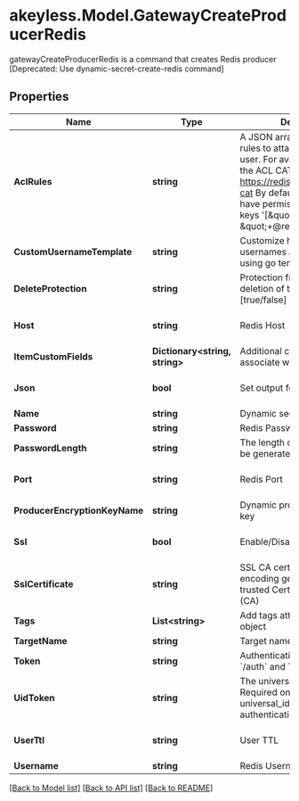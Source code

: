 # akeyless.Model.GatewayCreateProducerRedis
gatewayCreateProducerRedis is a command that creates Redis producer [Deprecated: Use dynamic-secret-create-redis command]

## Properties

Name | Type | Description | Notes
------------ | ------------- | ------------- | -------------
**AclRules** | **string** | A JSON array list of redis ACL rules to attach to the created user. For available rules see the ACL CAT command https://redis.io/commands/acl-cat By default the user will have permissions to read all keys &#39;[\&quot;~*\&quot;, \&quot;+@read\&quot;]&#39; | [optional] 
**CustomUsernameTemplate** | **string** | Customize how temporary usernames are generated using go template | [optional] 
**DeleteProtection** | **string** | Protection from accidental deletion of this object [true/false] | [optional] 
**Host** | **string** | Redis Host | [optional] [default to "127.0.0.1"]
**ItemCustomFields** | **Dictionary&lt;string, string&gt;** | Additional custom fields to associate with the item | [optional] 
**Json** | **bool** | Set output format to JSON | [optional] [default to false]
**Name** | **string** | Dynamic secret name | 
**Password** | **string** | Redis Password | [optional] 
**PasswordLength** | **string** | The length of the password to be generated | [optional] 
**Port** | **string** | Redis Port | [optional] [default to "6379"]
**ProducerEncryptionKeyName** | **string** | Dynamic producer encryption key | [optional] 
**Ssl** | **bool** | Enable/Disable SSL [true/false] | [optional] [default to false]
**SslCertificate** | **string** | SSL CA certificate in base64 encoding generated from a trusted Certificate Authority (CA) | [optional] 
**Tags** | **List&lt;string&gt;** | Add tags attached to this object | [optional] 
**TargetName** | **string** | Target name | [optional] 
**Token** | **string** | Authentication token (see &#x60;/auth&#x60; and &#x60;/configure&#x60;) | [optional] 
**UidToken** | **string** | The universal identity token, Required only for universal_identity authentication | [optional] 
**UserTtl** | **string** | User TTL | [optional] [default to "60m"]
**Username** | **string** | Redis Username | [optional] 

[[Back to Model list]](../README.md#documentation-for-models) [[Back to API list]](../README.md#documentation-for-api-endpoints) [[Back to README]](../README.md)

